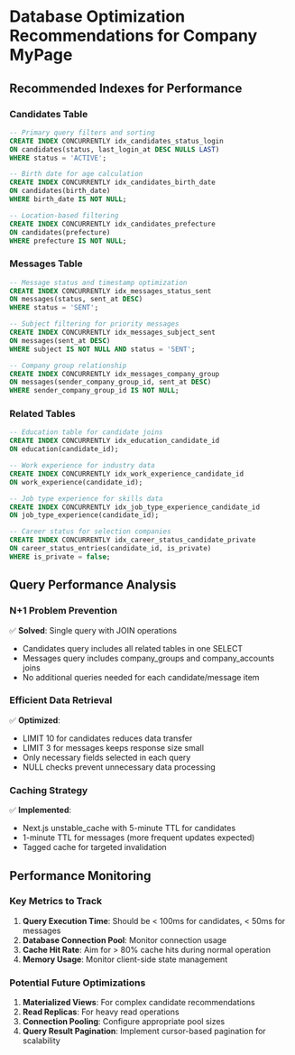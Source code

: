 # Database Optimization Recommendations for Company MyPage

## Recommended Indexes for Performance

### Candidates Table
```sql
-- Primary query filters and sorting
CREATE INDEX CONCURRENTLY idx_candidates_status_login 
ON candidates(status, last_login_at DESC NULLS LAST) 
WHERE status = 'ACTIVE';

-- Birth date for age calculation
CREATE INDEX CONCURRENTLY idx_candidates_birth_date 
ON candidates(birth_date) 
WHERE birth_date IS NOT NULL;

-- Location-based filtering
CREATE INDEX CONCURRENTLY idx_candidates_prefecture 
ON candidates(prefecture) 
WHERE prefecture IS NOT NULL;
```

### Messages Table
```sql
-- Message status and timestamp optimization
CREATE INDEX CONCURRENTLY idx_messages_status_sent 
ON messages(status, sent_at DESC) 
WHERE status = 'SENT';

-- Subject filtering for priority messages
CREATE INDEX CONCURRENTLY idx_messages_subject_sent 
ON messages(sent_at DESC) 
WHERE subject IS NOT NULL AND status = 'SENT';

-- Company group relationship
CREATE INDEX CONCURRENTLY idx_messages_company_group 
ON messages(sender_company_group_id, sent_at DESC) 
WHERE sender_company_group_id IS NOT NULL;
```

### Related Tables
```sql
-- Education table for candidate joins
CREATE INDEX CONCURRENTLY idx_education_candidate_id 
ON education(candidate_id);

-- Work experience for industry data
CREATE INDEX CONCURRENTLY idx_work_experience_candidate_id 
ON work_experience(candidate_id);

-- Job type experience for skills data
CREATE INDEX CONCURRENTLY idx_job_type_experience_candidate_id 
ON job_type_experience(candidate_id);

-- Career status for selection companies
CREATE INDEX CONCURRENTLY idx_career_status_candidate_private 
ON career_status_entries(candidate_id, is_private) 
WHERE is_private = false;
```

## Query Performance Analysis

### N+1 Problem Prevention
✅ **Solved**: Single query with JOIN operations
- Candidates query includes all related tables in one SELECT
- Messages query includes company_groups and company_accounts joins
- No additional queries needed for each candidate/message item

### Efficient Data Retrieval
✅ **Optimized**: 
- LIMIT 10 for candidates reduces data transfer
- LIMIT 3 for messages keeps response size small
- Only necessary fields selected in each query
- NULL checks prevent unnecessary data processing

### Caching Strategy
✅ **Implemented**:
- Next.js unstable_cache with 5-minute TTL for candidates
- 1-minute TTL for messages (more frequent updates expected)
- Tagged cache for targeted invalidation

## Performance Monitoring

### Key Metrics to Track
1. **Query Execution Time**: Should be < 100ms for candidates, < 50ms for messages
2. **Database Connection Pool**: Monitor connection usage
3. **Cache Hit Rate**: Aim for > 80% cache hits during normal operation
4. **Memory Usage**: Monitor client-side state management

### Potential Future Optimizations
1. **Materialized Views**: For complex candidate recommendations
2. **Read Replicas**: For heavy read operations
3. **Connection Pooling**: Configure appropriate pool sizes
4. **Query Result Pagination**: Implement cursor-based pagination for scalability